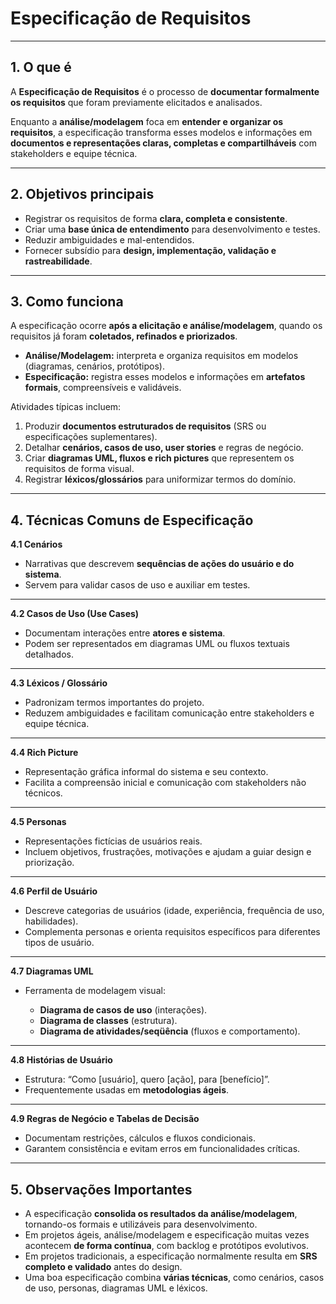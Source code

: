 # **Especificação de Requisitos**

---

## **1. O que é**

A **Especificação de Requisitos** é o processo de **documentar formalmente os requisitos** que foram previamente elicitados e analisados.

Enquanto a **análise/modelagem** foca em **entender e organizar os requisitos**, a especificação transforma esses modelos e informações em **documentos e representações claras, completas e compartilháveis** com stakeholders e equipe técnica.

---

## **2. Objetivos principais**

* Registrar os requisitos de forma **clara, completa e consistente**.
* Criar uma **base única de entendimento** para desenvolvimento e testes.
* Reduzir ambiguidades e mal-entendidos.
* Fornecer subsídio para **design, implementação, validação e rastreabilidade**.

---

## **3. Como funciona**

A especificação ocorre **após a elicitação e análise/modelagem**, quando os requisitos já foram **coletados, refinados e priorizados**.

* **Análise/Modelagem:** interpreta e organiza requisitos em modelos (diagramas, cenários, protótipos).
* **Especificação:** registra esses modelos e informações em **artefatos formais**, compreensíveis e validáveis.

Atividades típicas incluem:

1. Produzir **documentos estruturados de requisitos** (SRS ou especificações suplementares).
2. Detalhar **cenários, casos de uso, user stories** e regras de negócio.
3. Criar **diagramas UML, fluxos e rich pictures** que representem os requisitos de forma visual.
4. Registrar **léxicos/glossários** para uniformizar termos do domínio.

---

## **4. Técnicas Comuns de Especificação**

**4.1 Cenários**

* Narrativas que descrevem **sequências de ações do usuário e do sistema**.
* Servem para validar casos de uso e auxiliar em testes.

---

**4.2 Casos de Uso (Use Cases)**

* Documentam interações entre **atores e sistema**.
* Podem ser representados em diagramas UML ou fluxos textuais detalhados.

---

**4.3 Léxicos / Glossário**

* Padronizam termos importantes do projeto.
* Reduzem ambiguidades e facilitam comunicação entre stakeholders e equipe técnica.

---

**4.4 Rich Picture**

* Representação gráfica informal do sistema e seu contexto.
* Facilita a compreensão inicial e comunicação com stakeholders não técnicos.

---

**4.5 Personas**

* Representações fictícias de usuários reais.
* Incluem objetivos, frustrações, motivações e ajudam a guiar design e priorização.

---

**4.6 Perfil de Usuário**

* Descreve categorias de usuários (idade, experiência, frequência de uso, habilidades).
* Complementa personas e orienta requisitos específicos para diferentes tipos de usuário.

---

**4.7 Diagramas UML**

* Ferramenta de modelagem visual:

  * **Diagrama de casos de uso** (interações).
  * **Diagrama de classes** (estrutura).
  * **Diagrama de atividades/seqüência** (fluxos e comportamento).

---

**4.8 Histórias de Usuário**

* Estrutura: “Como \[usuário], quero \[ação], para \[benefício]”.
* Frequentemente usadas em **metodologias ágeis**.

---

**4.9 Regras de Negócio e Tabelas de Decisão**

* Documentam restrições, cálculos e fluxos condicionais.
* Garantem consistência e evitam erros em funcionalidades críticas.

---

## **5. Observações Importantes**

* A especificação **consolida os resultados da análise/modelagem**, tornando-os formais e utilizáveis para desenvolvimento.
* Em projetos ágeis, análise/modelagem e especificação muitas vezes acontecem **de forma contínua**, com backlog e protótipos evolutivos.
* Em projetos tradicionais, a especificação normalmente resulta em **SRS completo e validado** antes do design.
* Uma boa especificação combina **várias técnicas**, como cenários, casos de uso, personas, diagramas UML e léxicos.

